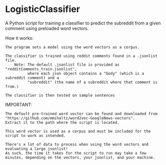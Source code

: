 # LogisticClassifier
A Python script for training a classifier to predict the subreddit from a given comment using preloaded word vectors.

How it works:

    The program sets a model using the word vectors as a corpus.

    The classifier is trained using reddit comments found in a .jsonlist file.
        Note: The default .jsonlist file is provided as "redditComments_train.jsonlist",
              where each json object contains a "body" (which is a subreddit comment) and a
              "subreddit" (the name of a subreddit where that comment is from.)

    The classifier is then tested on sample sentences

IMPORTANT: 

    The default pre-trained word vector can be found and downloaded from "https://github.com/mmihaltz/word2vec-GoogleNews-vectors".
    Extract it to the path where the script is located.

    This word vector is used as a corpus and must be included for the script to work as intended.

    There's a lot of data to process when using the word vectors and evaluating a large jsonlist!
    As such, the time it takes for the script to run may take a few minutes, depending on the vectors, your jsonlist, and your machine.